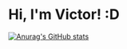 # Hi, I'm Victor! :D
         

[![Anurag's GitHub stats](https://github-readme-stats.vercel.app/api?username=VictorChaves10&show_icons=true&theme=radical)](https://github.com/anuraghazra/github-readme-stats)
<!--
**VictorChaves10/VictorChaves10** is a ✨ _special_ ✨ repository because its `README.md` (this file) appears on your GitHub profile.

Here are some ideas to get you started:

- 🔭 I’m currently working on ...
- 🌱 I’m currently learning ...
- 👯 I’m looking to collaborate on ...
- 🤔 I’m looking for help with ...
- 💬 Ask me about ...
- 📫 How to reach me: ...
- 😄 Pronouns: ...
- ⚡ Fun fact: ...
-->
